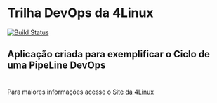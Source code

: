 # Trilha DevOps da 4Linux

<!-- Altere a Flag abaixo com sua URL do Travis -->
[![Build Status](https://travis-ci.org/matheusvt2/DevOpsLab-HelloWorld.svg?branch=master)](https://travis-ci.org/matheusvt2/DevOpsLab-HelloWorld)
## Aplicação criada para exemplificar o Ciclo de uma PipeLine DevOps
#

Para maiores informações acesse o [Site da 4Linux](https://www.4linux.com.br/cursos/devops)
